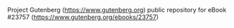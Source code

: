Project Gutenberg (https://www.gutenberg.org) public repository for eBook #23757 (https://www.gutenberg.org/ebooks/23757)
